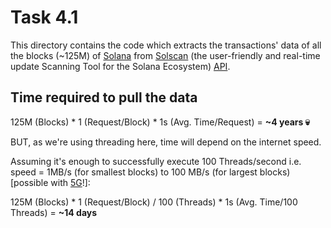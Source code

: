 # Task 4.1

This directory contains the code which extracts the transactions' data of all the blocks (~125M) of 
[Solana](https://en.wikipedia.org/wiki/Solana_(blockchain_platform)) from 
[Solscan](https://solscan.io) (the user-friendly and real-time update Scanning Tool for the Solana Ecosystem) 
[API](https://api.solscan.io/docs).


## Time required to pull the data

125M (Blocks) * 1 (Request/Block) * 1s (Avg. Time/Request) = **~4 years 💀**

BUT, as we're using threading here, time will depend on the internet speed.

Assuming it's enough to successfully execute 100 Threads/second 
i.e. speed = 1MB/s (for smallest blocks) to 100 MB/s (for largest blocks)
[possible with [5G](https://en.wikipedia.org/wiki/5G#Speed)!]:

125M (Blocks) * 1 (Request/Block) / 100 (Threads) * 1s (Avg. Time/100 Threads) = **~14 days**
